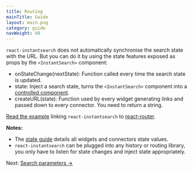 ```yaml
---
title: Routing
mainTitle: Guide
layout: main.pug
category: guide
navWeight: 60
---
```


`react-instantsearch` does not automatically synchronise the search state with the URL. But you can do it
by using the state features exposed as props by the `<InstantSearch>` component:

* onStateChange(nextState): Function called every time the search state is updated.
* state: Inject a search state, turns the `<InstantSearch>` component into a [controlled component](https://facebook.github.io/react/docs/forms.html#controlled-components).
* createURL(state): Function used by every widget generating links and passed down to every connector. You
need to return a string.

[Read the example](https://github.com/algolia/instantsearch.js/tree/v2/packages/react-instantsearch/examples/react-router) linking `react-instantsearch` to [react-router](https://github.com/ReactTraining/react-router).

**Notes:**
* The [state guide](guide/State.html) details all widgets and connectors state values.
* `react-instantsearch` can be plugged into any history or routing library, you only have to listen for state
changes and inject state appropriately.

<div class="guide-nav">
Next: <a href="guide/Search parameters.html">Search parameters →</a>
</div>
